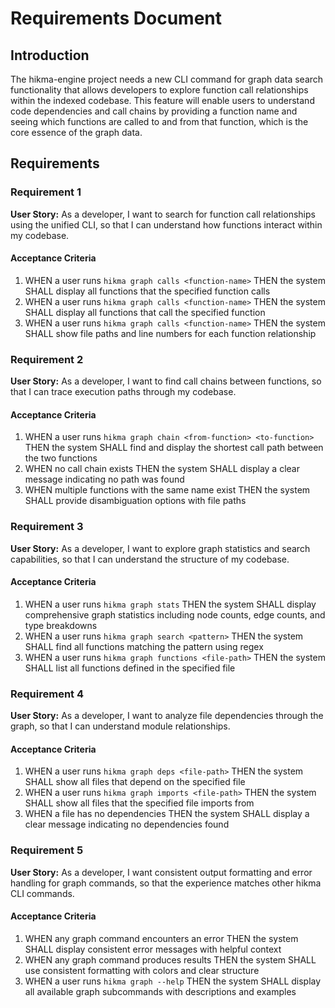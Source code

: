 # Requirements Document

## Introduction

The hikma-engine project needs a new CLI command for graph data search functionality that allows developers to explore function call relationships within the indexed codebase. This feature will enable users to understand code dependencies and call chains by providing a function name and seeing which functions are called to and from that function, which is the core essence of the graph data.

## Requirements

### Requirement 1

**User Story:** As a developer, I want to search for function call relationships using the unified CLI, so that I can understand how functions interact within my codebase.

#### Acceptance Criteria

1. WHEN a user runs `hikma graph calls <function-name>` THEN the system SHALL display all functions that the specified function calls
2. WHEN a user runs `hikma graph calls <function-name>` THEN the system SHALL display all functions that call the specified function
3. WHEN a user runs `hikma graph calls <function-name>` THEN the system SHALL show file paths and line numbers for each function relationship

### Requirement 2

**User Story:** As a developer, I want to find call chains between functions, so that I can trace execution paths through my codebase.

#### Acceptance Criteria

1. WHEN a user runs `hikma graph chain <from-function> <to-function>` THEN the system SHALL find and display the shortest call path between the two functions
2. WHEN no call chain exists THEN the system SHALL display a clear message indicating no path was found
3. WHEN multiple functions with the same name exist THEN the system SHALL provide disambiguation options with file paths

### Requirement 3

**User Story:** As a developer, I want to explore graph statistics and search capabilities, so that I can understand the structure of my codebase.

#### Acceptance Criteria

1. WHEN a user runs `hikma graph stats` THEN the system SHALL display comprehensive graph statistics including node counts, edge counts, and type breakdowns
2. WHEN a user runs `hikma graph search <pattern>` THEN the system SHALL find all functions matching the pattern using regex
3. WHEN a user runs `hikma graph functions <file-path>` THEN the system SHALL list all functions defined in the specified file

### Requirement 4

**User Story:** As a developer, I want to analyze file dependencies through the graph, so that I can understand module relationships.

#### Acceptance Criteria

1. WHEN a user runs `hikma graph deps <file-path>` THEN the system SHALL show all files that depend on the specified file
2. WHEN a user runs `hikma graph imports <file-path>` THEN the system SHALL show all files that the specified file imports from
3. WHEN a file has no dependencies THEN the system SHALL display a clear message indicating no dependencies found

### Requirement 5

**User Story:** As a developer, I want consistent output formatting and error handling for graph commands, so that the experience matches other hikma CLI commands.

#### Acceptance Criteria

1. WHEN any graph command encounters an error THEN the system SHALL display consistent error messages with helpful context
2. WHEN any graph command produces results THEN the system SHALL use consistent formatting with colors and clear structure
3. WHEN a user runs `hikma graph --help` THEN the system SHALL display all available graph subcommands with descriptions and examples
